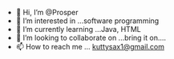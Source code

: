- 👋 Hi, I’m @Prosper
- 👀 I’m interested in ...software programming
- 🌱 I’m currently learning ...Java, HTML
- 💞️ I’m looking to collaborate on ...bring it on....
- 📫 How to reach me ... kuttysax1@gmail.com

<!---
Kuttysax/Kuttysax is a ✨ special ✨ repository because its `README.md` (this file) appears on your GitHub profile.
You can click the Preview link to take a look at your changes.
--->
